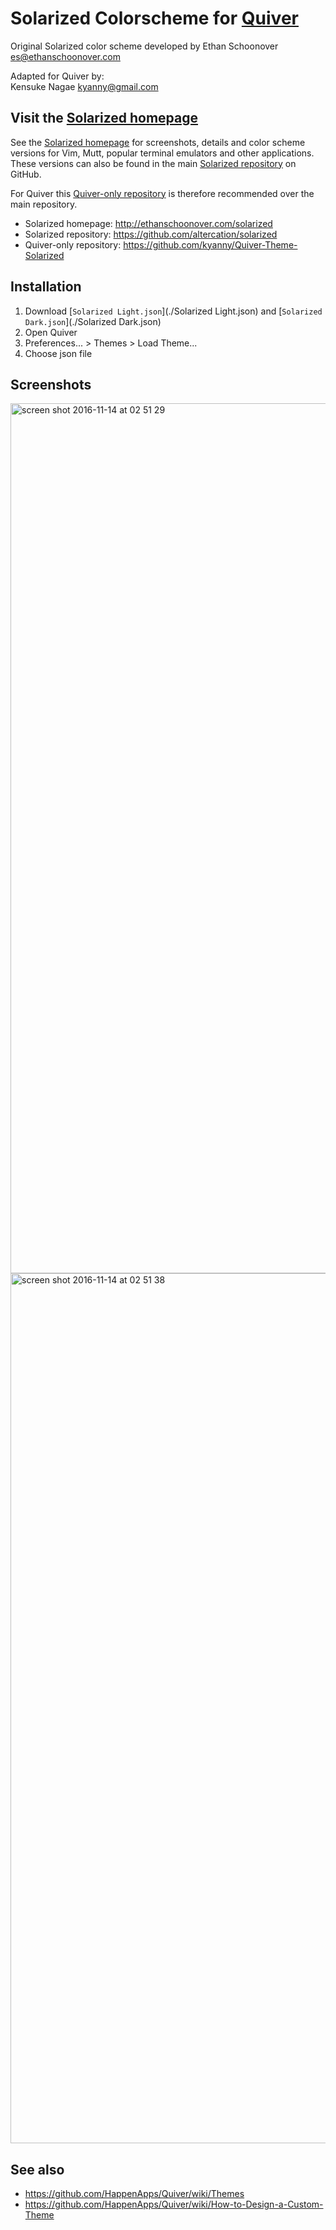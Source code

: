 # Solarized Colorscheme for [Quiver](http://happenapps.com/#quiver)

Original Solarized color scheme developed by Ethan Schoonover <es@ethanschoonover.com>  

Adapted for Quiver by:  
Kensuke Nagae <kyanny@gmail.com>

Visit the [Solarized homepage](http://ethanschoonover.com/solarized)
------------------------------

See the [Solarized homepage](http://ethanschoonover.com/solarized) for screenshots,
details and color scheme versions for Vim, Mutt, popular terminal emulators and
other applications. These versions can also be found in the main [Solarized repository](https://github.com/altercation/solarized)
on GitHub.

For Quiver this [Quiver-only repository](https://github.com/kyanny/Quiver-Theme-Solarized) is therefore recommended over the main repository.

- Solarized homepage:  http://ethanschoonover.com/solarized
- Solarized repository: https://github.com/altercation/solarized
- Quiver-only repository:  https://github.com/kyanny/Quiver-Theme-Solarized

Installation
------------

1. Download [`Solarized Light.json`](./Solarized Light.json) and [`Solarized Dark.json`](./Solarized Dark.json)
2. Open Quiver
3. Preferences... > Themes > Load Theme...
4. Choose json file

Screenshots
-----------

<img width="1392" alt="screen shot 2016-11-14 at 02 51 29" src="https://cloud.githubusercontent.com/assets/10515/20247668/5588197a-aa15-11e6-959e-b0afd20d800d.png">
<img width="1392" alt="screen shot 2016-11-14 at 02 51 38" src="https://cloud.githubusercontent.com/assets/10515/20247669/5a5a8ffa-aa15-11e6-9823-0bbc56a36515.png">

See also
--------

- https://github.com/HappenApps/Quiver/wiki/Themes
- https://github.com/HappenApps/Quiver/wiki/How-to-Design-a-Custom-Theme
